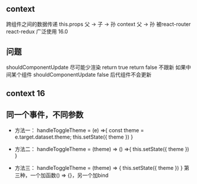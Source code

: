 ## context
跨组件之间的数据传递
this.props   父 -> 子 -> 孙
context      父 -> 孙
被react-router react-redux 广泛使用
16.0
## 问题
shouldComponentUpdate
尽可能少渲染
return true
return false 不跟新
如果中间某个组件 shouldComponentUpdate false 后代组件不会更新

## context 16



















## 同一个事件，不同参数
- 方法一：
 handleToggleTheme = (e) =>{
   const theme = e.target.dataset.theme;
   this.setState({
     theme
   })
 }

<!-- 
  <button onClick={this.handleToggleTheme} 
  data-theme="purple"  //绑定参数
  >purple</button>

  <button onClick={this.handleToggleTheme}
  data-theme="yellowgreen"
  >yellowgreen</button> 
-->

- 方法二：
handleToggleTheme = (theme) => () =>{
  this.setState({
    theme
  })
}

<!-- 
  <button onClick={this.handleToggleTheme('purple')} 
  data-theme="purple"  //绑定参数
  >purple</button>

  <button onClick={this.handleToggleTheme('yellowgreen')}
  data-theme="yellowgreen"
  >yellowgreen</button> 
-->

- 方法三：
handleToggleTheme = (theme) => {
    this.setState({
      theme
    })
  }
第三种，一个加函数() => {}，另一个加bind
<!-- 
  <button onClick={() => {this.handleToggleTheme('purple')}} //第2种方法，加('purple')  
  data-theme="purple"  //绑定参数
  >purple</button>
  <button onClick={this.handleToggleTheme.bind(this,'yellowgreen')}
  data-theme="yellowgreen"
  >yellowgreen</button> 
-->